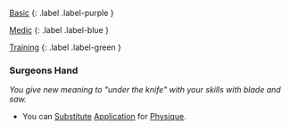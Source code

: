 
[Basic](Game/Advancement-List?Basic=true)
{: .label .label-purple }

[Medic](Game/Medic)
{: .label .label-blue }

[Training](Game/Advancement-List?Training=true)
{: .label .label-green }
### Surgeons Hand
*You give new meaning to "under the knife" with your skills with blade and saw.*
* You can [Substitute](Game/Core/Terminology#Substitute) [Application](Game/Core/Intelligence#Application) for [Physique](Game/Core/Strength#Physique).



